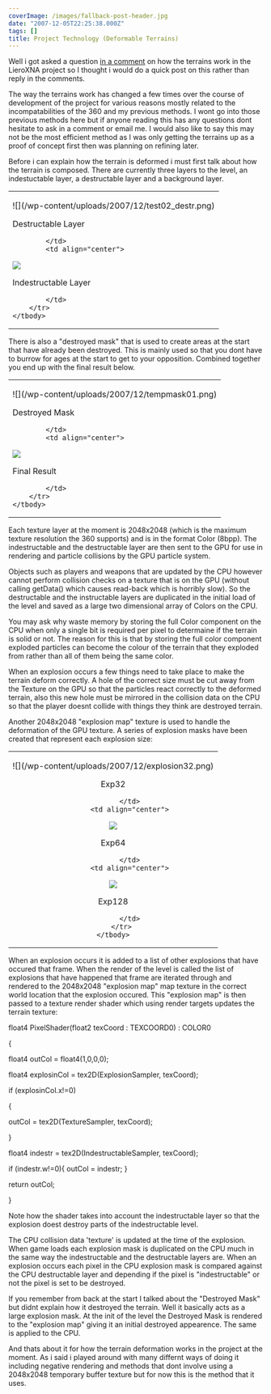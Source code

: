 ```yaml
---
coverImage: /images/fallback-post-header.jpg
date: "2007-12-05T22:25:38.000Z"
tags: []
title: Project Technology (Deformable Terrains)
---
```


Well i got asked a question [in a comment](https://www.mikecann.co.uk/?p=208#comment-1333) on how the terrains work in the LieroXNA project so I thought i would do a quick post on this rather than reply in the comments.

The way the terrains work has changed a few times over the course of development of the project for various reasons mostly related to the incompatabilities of the 360 and my previous methods. I wont go into those previous methods here but if anyone reading this has any questions dont hesitate to ask in a comment or email me. I would also like to say this may not be the most efficient method as I was only getting the terrains up as a proof of concept first then was planning on refining later.

<!-- more -->

Before i can explain how the terrain is deformed i must first talk about how the terrain is composed. There are currently three layers to the level, an indestuctable layer, a destructable layer and a background layer.

<table width="100%" cellspacing="0" cellpadding="0" border="0">
    <tbody>
        <tr>
            <td>
            <p align="center">![](/wp-content/uploads/2007/12/test02_destr.png)

Destructable Layer

            </td>
            <td align="center">

![](/wp-content/uploads/2007/12/test02_indestr.png)

Indestructable Layer

            </td>
        </tr>
    </tbody>

</table>
</p>

There is also a &quot;destroyed mask&quot; that is used to create areas at the start that have already been destroyed. This is mainly used so that you dont have to burrow for ages at the start to get to your opposition. Combined together you end up with the final result below.

<table width="100%" cellspacing="0" cellpadding="0" border="0" align="center">
    <tbody>
        <tr>
            <td>
            <p align="center">![](/wp-content/uploads/2007/12/tempmask01.png)

Destroyed Mask

            </td>
            <td align="center">

![](/wp-content/uploads/2007/12/test03_final.png)

Final Result

            </td>
        </tr>
    </tbody>

</table>
</p>

Each texture layer at the moment is 2048x2048 (which is the maximum texture resolution the 360 supports) and is in the format Color (8bpp). The indestructable and the destructable layer are then sent to the GPU for use in rendering and particle collisions by the GPU particle system.

Objects such as players and weapons that are updated by the CPU however cannot perform collision checks on a texture that is on the GPU (without calling getData() which causes read-back which is horribly slow). So the destructable and the instructable layers are duplicated in the initial load of the level and saved as a large two dimensional array of Colors on the CPU.

You may ask why waste memory by storing the full Color component on the CPU when only a single bit is required per pixel to determaine if the terrain is solid or not. The reason for this is that by storing the full color component exploded particles can become the colour of the terrain that they exploded from rather than all of them being the same color.

When an explosion occurs a few things need to take place to make the terrain deform correctly. A hole of the correct size must be cut away from the Texture on the GPU so that the particles react correctly to the deformed terrain, also this new hole must be mirrored in the collision data on the CPU so that the player doesnt collide with things they think are destroyed terrain.

Another 2048x2048 &quot;explosion map&quot; texture is used to handle the deformation of the GPU texture. A series of explosion masks have been created that represent each explosion size:

<table width="100%" cellspacing="0" cellpadding="0" border="0">
    <tbody>
        <tr>
            <td align="center">
            <p>![](/wp-content/uploads/2007/12/explosion32.png)

Exp32

            </td>
            <td align="center">

![](/wp-content/uploads/2007/12/explosion64.png)

Exp64

            </td>
            <td align="center">

![](/wp-content/uploads/2007/12/explosion128.png)

Exp128

            </td>
        </tr>
    </tbody>

</table>
</p>

When an explosion occurs it is added to a list of other explosions that have occured that frame. When the render of the level is called the list of explosions that have happened that frame are iterated through and rendered to the 2048x2048 &quot;explosion map&quot; map texture in the correct world location that the explosion occured. This &quot;explosion map&quot; is then passed to a texture render shader which using render targets updates the terrain texture:

float4 PixelShader(float2 texCoord : TEXCOORD0) : COLOR0

{

float4 outCol = float4(1,0,0,0);

float4 explosinCol = tex2D(ExplosionSampler, texCoord);

if (explosinCol.x!=0)

{

outCol = tex2D(TextureSampler, texCoord);

}

float4 indestr = tex2D(IndestructableSampler, texCoord);

if (indestr.w!=0){ outCol = indestr; }

return outCol;

}

Note how the shader takes into account the indestructable layer so that the explosion doest destroy parts of the indestructable level.

The CPU collision data 'texture' is updated at the time of the explosion. When game loads each explosion mask is duplicated on the CPU much in the same way the indestructable and the destructable layers are. When an explosion occurs each pixel in the CPU explosion mask is compared against the CPU destructable layer and depending if the pixel is &quot;indestructable&quot; or not the pixel is set to be destroyed.

If you remember from back at the start I talked about the &quot;Destroyed Mask&quot; but didnt explain how it destroyed the terrain. Well it basically acts as a large explosion mask. At the init of the level the Destroyed Mask is rendered to the &quot;explosion map&quot; giving it an initial destroyed appearence. The same is applied to the CPU.

And thats about it for how the terrain deformation works in the project at the moment. As i said i played around with many differnt ways of doing it including negative rendering and methods that dont involve using a 2048x2048 temporary buffer texture but for now this is the method that it uses.
